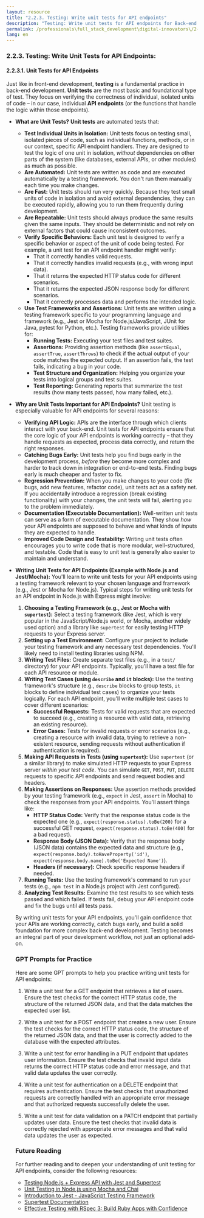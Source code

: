 ```yaml
---
layout: resource
title: "2.2.3. Testing: Write unit tests for API endpoints"
description: "Testing: Write unit tests for API endpoints for Back-end Development Beginner Level"
permalink: /professionals\full_stack_development\digital-innovators\/2-2-3-testing-unit-tests-api-endpoints/
lang: en
---
```




### 2.2.3. Testing: Write Unit Tests for API Endpoints:

#### 2.2.3.1. Unit Tests for API Endpoints

Just like in front-end development, **testing** is a fundamental practice in back-end development. **Unit tests** are the most basic and foundational type of test. They focus on verifying the correctness of individual, isolated units of code – in our case, individual **API endpoints** (or the functions that handle the logic within those endpoints).

*   **What are Unit Tests?**  **Unit tests** are automated tests that:

    *   **Test Individual Units in Isolation:** Unit tests focus on testing small, isolated pieces of code, such as individual functions, methods, or in our context, specific API endpoint handlers. They are designed to test the logic of one unit in isolation, *without* dependencies on other parts of the system (like databases, external APIs, or other modules) as much as possible.
    *   **Are Automated:** Unit tests are written as code and are executed automatically by a testing framework. You don't run them manually each time you make changes.
    *   **Are Fast:** Unit tests should run very quickly. Because they test small units of code in isolation and avoid external dependencies, they can be executed rapidly, allowing you to run them frequently during development.
    *   **Are Repeatable:** Unit tests should always produce the same results given the same inputs. They should be deterministic and not rely on external factors that could cause inconsistent outcomes.
    *   **Verify Specific Behaviors:** Each unit test is designed to verify a specific behavior or aspect of the unit of code being tested. For example, a unit test for an API endpoint handler might verify:
        *   That it correctly handles valid requests.
        *   That it correctly handles invalid requests (e.g., with wrong input data).
        *   That it returns the expected HTTP status code for different scenarios.
        *   That it returns the expected JSON response body for different scenarios.
        *   That it correctly processes data and performs the intended logic.
    *   **Use Test Frameworks and Assertions:** Unit tests are written using a testing framework specific to your programming language and framework (e.g., Jest or Mocha for Node.js/JavaScript, JUnit for Java, pytest for Python, etc.). Testing frameworks provide utilities for:
        *   **Running Tests:** Executing your test files and test suites.
        *   **Assertions:** Providing assertion methods (like `assertEqual`, `assertTrue`, `assertThrows`) to check if the actual output of your code matches the expected output. If an assertion fails, the test fails, indicating a bug in your code.
        *   **Test Structure and Organization:** Helping you organize your tests into logical groups and test suites.
        *   **Test Reporting:** Generating reports that summarize the test results (how many tests passed, how many failed, etc.).

*   **Why are Unit Tests Important for API Endpoints?** Unit testing is especially valuable for API endpoints for several reasons:

    *   **Verifying API Logic:** APIs are the interface through which clients interact with your back-end. Unit tests for API endpoints ensure that the core logic of your API endpoints is working correctly – that they handle requests as expected, process data correctly, and return the right responses.
    *   **Catching Bugs Early:** Unit tests help you find bugs early in the development process, *before* they become more complex and harder to track down in integration or end-to-end tests. Finding bugs early is much cheaper and faster to fix.
    *   **Regression Prevention:** When you make changes to your code (fix bugs, add new features, refactor code), unit tests act as a safety net. If you accidentally introduce a regression (break existing functionality) with your changes, the unit tests will fail, alerting you to the problem immediately.
    *   **Documentation (Executable Documentation):** Well-written unit tests can serve as a form of executable documentation. They show *how* your API endpoints are supposed to behave and what kinds of inputs they are expected to handle.
    *   **Improved Code Design and Testability:** Writing unit tests often encourages you to write code that is more modular, well-structured, and testable. Code that is easy to unit test is generally also easier to maintain and understand.

*   **Writing Unit Tests for API Endpoints (Example with Node.js and Jest/Mocha):** You'll learn to write unit tests for your API endpoints using a testing framework relevant to your chosen language and framework (e.g., Jest or Mocha for Node.js). Typical steps for writing unit tests for an API endpoint in Node.js with Express might involve:

    1.  **Choosing a Testing Framework (e.g., Jest or Mocha with `supertest`):** Select a testing framework (like Jest, which is very popular in the JavaScript/Node.js world, or Mocha, another widely used option) and a library like `supertest` for easily testing HTTP requests to your Express server.
    2.  **Setting up a Test Environment:**  Configure your project to include your testing framework and any necessary test dependencies. You'll likely need to install testing libraries using NPM.
    3.  **Writing Test Files:** Create separate test files (e.g., in a `test/` directory) for your API endpoints. Typically, you'll have a test file for each API resource or module.
    4.  **Writing Test Cases (using `describe` and `it` blocks):**  Use the testing framework's structure (e.g., `describe` blocks to group tests, `it` blocks to define individual test cases) to organize your tests logically. For each API endpoint, you'll write multiple test cases to cover different scenarios:
        *   **Successful Requests:** Tests for valid requests that are expected to succeed (e.g., creating a resource with valid data, retrieving an existing resource).
        *   **Error Cases:** Tests for invalid requests or error scenarios (e.g., creating a resource with invalid data, trying to retrieve a non-existent resource, sending requests without authentication if authentication is required).
    5.  **Making API Requests in Tests (using `supertest`):** Use `supertest` (or a similar library) to make simulated HTTP requests to your Express server *within your test code*. You can simulate `GET`, `POST`, `PUT`, `DELETE` requests to specific API endpoints and send request bodies and headers.
    6.  **Making Assertions on Responses:**  Use assertion methods provided by your testing framework (e.g., `expect` in Jest, `assert` in Mocha) to check the responses from your API endpoints. You'll assert things like:
        *   **HTTP Status Code:**  Verify that the response status code is the expected one (e.g., `expect(response.status).toBe(200)` for a successful GET request, `expect(response.status).toBe(400)` for a bad request).
        *   **Response Body (JSON Data):**  Verify that the response body (JSON data) contains the expected data and structure (e.g., `expect(response.body).toHaveProperty('id')`, `expect(response.body.name).toBe('Expected Name')`).
        *   **Headers (if necessary):** Check specific response headers if needed.
    7.  **Running Tests:** Use the testing framework's command to run your tests (e.g., `npm test` in a Node.js project with Jest configured).
    8.  **Analyzing Test Results:**  Examine the test results to see which tests passed and which failed. If tests fail, debug your API endpoint code and fix the bugs until all tests pass.

    By writing unit tests for your API endpoints, you'll gain confidence that your APIs are working correctly, catch bugs early, and build a solid foundation for more complex back-end development. Testing becomes an integral part of your development workflow, not just an optional add-on.


    ### GPT Prompts for Practice

    Here are some GPT prompts to help you practice writing unit tests for API endpoints:

    
    1. Write a unit test for a GET endpoint that retrieves a list of users. Ensure the test checks for the correct HTTP status code, the structure of the returned JSON data, and that the data matches the expected user list.

    2. Write a unit test for a POST endpoint that creates a new user. Ensure the test checks for the correct HTTP status code, the structure of the returned JSON data, and that the user is correctly added to the database with the expected attributes.

    3. Write a unit test for error handling in a PUT endpoint that updates user information. Ensure the test checks that invalid input data returns the correct HTTP status code and error message, and that valid data updates the user correctly.

    4. Write a unit test for authentication on a DELETE endpoint that requires authentication. Ensure the test checks that unauthorized requests are correctly handled with an appropriate error message and that authorized requests successfully delete the user.

    5. Write a unit test for data validation on a PATCH endpoint that partially updates user data. Ensure the test checks that invalid data is correctly rejected with appropriate error messages and that valid data updates the user as expected.

    ### Future Reading

    For further reading and to deepen your understanding of unit testing for API endpoints, consider the following resources:

    - [Testing Node.js + Express API with Jest and Supertest](https://www.digitalocean.com/community/tutorials/test-a-node-restful-api-with-mocha-and-chai)
    - [Unit Testing in Node.js using Mocha and Chai](https://www.digitalocean.com/community/tutorials/how-to-set-up-a-node-js-project-with-typescript)
    - [Introduction to Jest - JavaScript Testing Framework](https://jestjs.io/docs/getting-started)
    - [Supertest Documentation](https://github.com/visionmedia/supertest)
    - [Effective Testing with RSpec 3: Build Ruby Apps with Confidence](https://pragprog.com/titles/rspec3/effective-testing-with-rspec-3/)

    